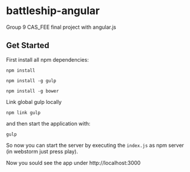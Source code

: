 # battleship-angular
Group 9 CAS_FEE final project with angular.js


## Get Started

First install all npm dependencies:

`npm install`  

`npm install -g gulp`

`npm install -g bower`

Link global gulp locally

`npm link gulp`

and then start the application with:

`gulp`

So now you can start the server by executing the `index.js` as npm server (in webstorm just press play).

Now you sould see the app under http://localhost:3000